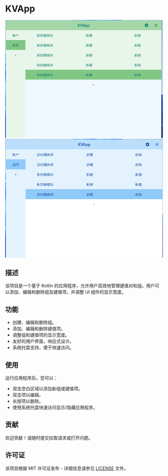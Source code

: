 # KVApp

![alt text](image.png)
![alt text](image-1.png)

## 描述
该项目是一个基于 Kotlin 的应用程序，允许用户高效地管理键值对和组。用户可以添加、编辑和删除组及键值项，并调整 UI 组件的显示宽度。

## 功能
- 创建、编辑和删除组。
- 添加、编辑和删除键值项。
- 调整组和键值项的显示宽度。
- 友好的用户界面，响应式设计。
- 系统托盘支持，便于快速访问。

## 使用
运行应用程序后，您可以：
- 双击空白区域以添加新组或键值项。
- 双击项以编辑。
- 长按项以删除。
- 使用系统托盘快速访问显示/隐藏应用程序。

## 贡献
欢迎贡献！请随时提交拉取请求或打开问题。

## 许可证
该项目根据 MIT 许可证发布 - 详细信息请参见 [LICENSE](LICENSE) 文件。